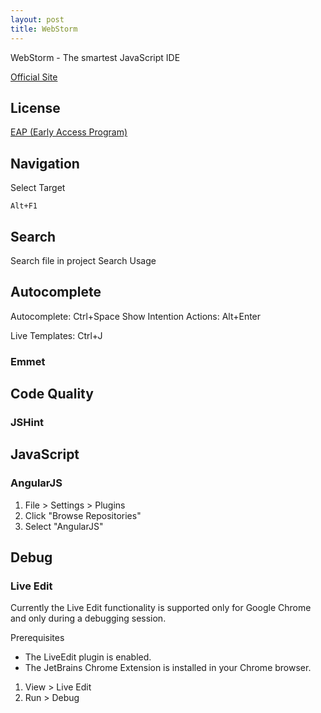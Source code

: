 ```yaml
---
layout: post
title: WebStorm
---
```


WebStorm - The smartest JavaScript IDE

[Official Site](http://www.jetbrains.com/webstorm/)

## License

[EAP (Early Access Program)](http://confluence.jetbrains.com/display/WI/WebStorm+EAP)

## Navigation

Select Target

    Alt+F1

## Search

Search file in project
Search Usage



## Autocomplete

Autocomplete: Ctrl+Space
Show Intention Actions: Alt+Enter

Live Templates: Ctrl+J

### Emmet

## Code Quality

### JSHint



## JavaScript

### AngularJS

1. File > Settings > Plugins
2. Click "Browse Repositories"
3. Select "AngularJS"

## Debug

### Live Edit

Currently the Live Edit functionality is supported only for Google Chrome and only during a debugging session.

Prerequisites

* The LiveEdit plugin is enabled.
* The JetBrains Chrome Extension is installed in your Chrome browser.

1. View > Live Edit
2. Run > Debug